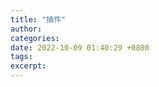 ```yaml
---
title: "插件"
author: 
categories: 
date: 2022-10-09 01:40:29 +0800
tags: 
excerpt: 
---
```




















